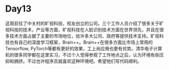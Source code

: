 # Day13

这周前往了中关村的旷视科技，校友创立的公司。三个工作人员介绍了很多关于旷视科技的技术，产业等方面，旷视科技在人脸识别技术方面在世界领先，并且在很多技术方面占据了主要的市场地位，给许多大公司、政府等提供技术支持。旷视科技也有自己的深度学习框架，Brain++。Brain++在很多方面比市场上常用的Tensorflow, PyTorch等都有更好的效果，工上尚应用也更有优势。清华电子计算机的很多同学都在这里实习，不过个人觉得参观了工作地点之后，认为环境有些压抑和拥挤。不过也许程序员就喜欢这种环境吧。希望他们写代码顺利。